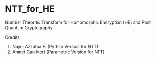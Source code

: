 # NTT_for_HE
Number Theoritic Transform for Homomorphic Encryption (HE) and Post Quantum Cryptography


Credits:
1. Najmi Azzahra F. (Python Version for NTT)
2. Ahmet Can Mert (Parametric Version for NTT)
